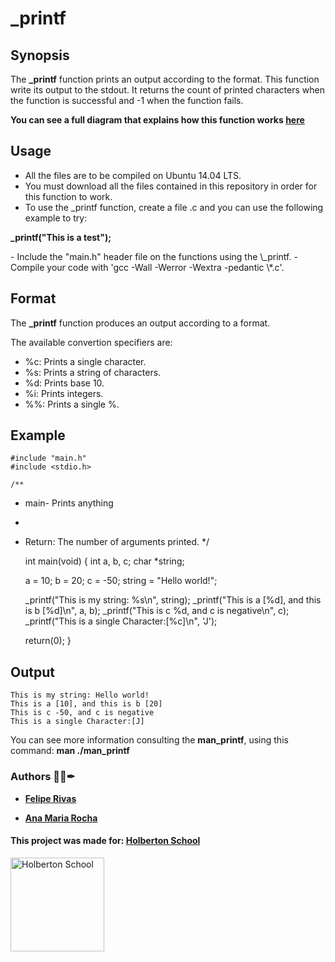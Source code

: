 # \_printf

## Synopsis

The **\_printf** function prints an output according to the format. This function write its output to the stdout.
It returns the count of printed characters when the function is successful and -1 when the function fails.

**You can see a full diagram that explains how this function works <a href= "https://viewer.diagrams.net/?tags=%7B%7D&highlight=0000ff&edit=_blank&layers=1&nav=1&title=_printf%20flowchart#Uhttps%3A%2F%2Fdrive.google.com%2Fuc%3Fid%3D16rc1mEWhuoGpB6XuX6KsxFUTDE-gqNUf%26export%3Ddownload">here </a>**

## Usage

- All the files are to be compiled on Ubuntu 14.04 LTS.
- You must download all the files contained in this repository in order for this function to work.
- To use the \_printf function, create a file .c and you can use the following example to try:
<p> <b> _printf("This is a test"); </b> </p>
- Include the "main.h" header file on the functions using the \_printf.
- Compile your code with 'gcc -Wall -Werror -Wextra -pedantic \*.c'.

## Format

The **\_printf** function produces an output according to a format.

The available convertion specifiers are:

- %c: Prints a single character.
- %s: Prints a string of characters.
- %d: Prints base 10.
- %i: Prints integers.
- %%: Prints a single %.

## Example

    #include "main.h"
    #include <stdio.h>

    /**

- main- Prints anything
-
- Return: The number of arguments printed.
  \*/

  int main(void)
  {
  int a, b, c;
  char \*string;

  a = 10;
  b = 20;
  c = -50;
  string = "Hello world!";

  \_printf("This is my string: %s\n", string);
  \_printf("This is a [%d], and this is b [%d]\n", a, b);
  \_printf("This is c %d, and c is negative\n", c);
  \_printf("This is a single Character:[%c]\n", 'J');

  return(0);
  }

## Output

    This is my string: Hello world!
    This is a [10], and this is b [20]
    This is c -50, and c is negative
    This is a single Character:[J]

You can see more information consulting the **man_printf**, using this command:
**man ./man_printf**

### Authors 👨‍💻✒

- **<a href="https://www.linkedin.com/in/felipe-rivas-833863178/" target="_blank">Felipe Rivas</a>**

- **<a href="https://www.linkedin.com/in/ana-rocha-b98174216/" target="_blank">Ana Maria Rocha</a>**

#### This project was made for: <a href="https://www.holbertonschool.com/" target="_blank">Holberton School </a>

<a href="https://www.holbertonschool.com/">
<img src="https://thumbs.bfldr.com/at/x9m6pnbbn3cnnbr7kk4pr7mk/v/29396102?expiry=1637084372&fit=bounds&height=800&sig=OGMxNzBjYTgzMzE0YTNhY2YzNzIyYjgxMWJlNmQ5NjIxZjg2ZWI2Nw%3D%3D&width=1100" width=150" height="150" alt="Holberton School"  /></a>
